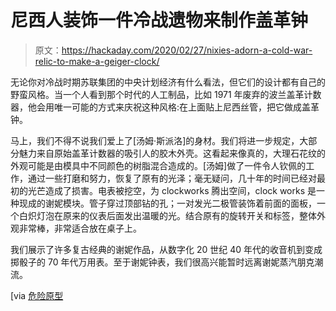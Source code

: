 # 尼西人装饰一件冷战遗物来制作盖革钟

> 原文：<https://hackaday.com/2020/02/27/nixies-adorn-a-cold-war-relic-to-make-a-geiger-clock/>

无论你对冷战时期苏联集团的中央计划经济有什么看法，但它们的设计都有自己的野蛮风格。当一个人看到那个时代的人工制品，比如 1971 年废弃的波兰盖革计数器，他会用唯一可能的方式来庆祝这种风格:在上面贴上尼西丝管，把它做成盖革钟。

马上，我们不得不说我们爱上了[汤姆·斯派洛]的身材。我们将进一步规定，大部分魅力来自原始盖革计数器的吸引人的胶木外壳。这看起来像真的，大理石花纹的外观可能是由模具中不同颜色的树脂混合造成的。[汤姆]做了一件令人钦佩的工作，通过一些打磨和努力，恢复了原有的光泽；毫无疑问，几十年的时间已经对最初的光芒造成了损害。电表被挖空，为 clockworks 腾出空间，clock works 是一种现成的谢妮模块。管子穿过顶部钻的孔；一对发光二极管装饰着前面的面板，一个白炽灯泡在原来的仪表后面发出温暖的光。结合原有的旋转开关和标签，整体外观非常棒，非常适合放在桌子上。

我们展示了许多复古经典的谢妮作品，从数字化 20 世纪 40 年代的收音机到变成掷骰子的 70 年代万用表。至于谢妮钟表，我们很高兴能暂时远离谢妮蒸汽朋克潮流。

[via [危险原型](http://dangerousprototypes.com/blog/2020/02/21/geiger-counter-nixie-clock/)